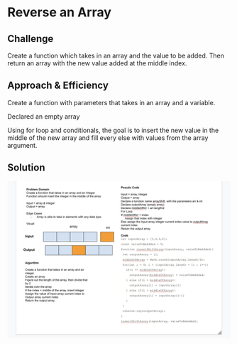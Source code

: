 # Reverse an Array

<!-- Short summary or background information -->


## Challenge

Create a function which takes in an array and the value to be added. Then return an array with the new value added at the middle index.

## Approach & Efficiency

Create a function with parameters that takes in an array and a variable.

Declared an empty array

Using for loop and conditionals, the goal is to insert the new value in the middle of the new array and fill every else with values from the  array argument.

## Solution
<!-- Embedded whiteboard image -->
<img src=cc2.png>